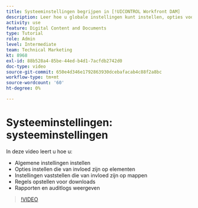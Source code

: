```yaml
---
title: Systeeminstellingen begrijpen in [!UICONTROL Workfront DAM]
description: Leer hoe u globale instellingen kunt instellen, opties voor middelen kunt instellen, mapinstellingen kunt instellen, downloadregels kunt instellen en rapporten en auditlogs kunt weergeven [!UICONTROL Workfront DAM].
activity: use
feature: Digital Content and Documents
type: Tutorial
role: Admin
level: Intermediate
team: Technical Marketing
kt: 8968
exl-id: 88b528a4-85be-44ed-b4d1-7acfdb2742d0
doc-type: video
source-git-commit: 650e4d346e1792863930dcebafacab4c88f2a8bc
workflow-type: tm+mt
source-wordcount: '60'
ht-degree: 0%

---
```


# Systeeminstellingen: systeeminstellingen

In deze video leert u hoe u:

* Algemene instellingen instellen
* Opties instellen die van invloed zijn op elementen
* Instellingen vaststellen die van invloed zijn op mappen
* Regels opstellen voor downloads
* Rapporten en auditlogs weergeven

>[!VIDEO](https://video.tv.adobe.com/v/335231/?quality=12&learn=on)
